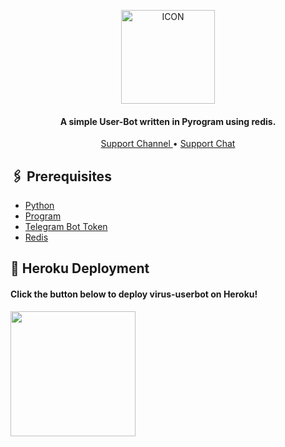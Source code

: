 
<p align="center"><img src="https://j.top4top.io/p_2683597ym1.jpg" alt="ICON" width="150" height="150"/></p>

<h4 align="center">
    A simple User-Bot written in Pyrogram using redis.
</h4>
<p align="center">
    <a href="https://t.me/YDDCK"> Support Channel </a> •
    <a href="https://t.me/alcoontorol"> Support Chat </a> 
</p>
    

## 🖇 Prerequisites

- [Python](https://www.python.org/)
- [Program](https://docs.pyrogram.org/)
- [Telegram Bot Token](https://t.me/botfather)
- [Redis](https://redislabs.com)

## 🚀 Heroku Deployment

<h4>Click the button below to deploy virus-userbot on Heroku!</h4>    
<a href="https://dashboard.heroku.com/new?template=https://github.com/dev-virous/userbot"><img src="https://img.shields.io/badge/Deploy%20To%20Heroku-blueviolet?style=for-the-badge&logo=heroku" width="200""/></a>

